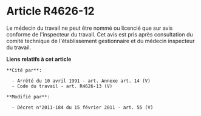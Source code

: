 # Article R4626-12

Le médecin du travail ne peut être nommé ou licencié que sur avis conforme de l'inspecteur du travail. Cet avis est pris
après consultation du  comité technique de l'établissement gestionnaire et du médecin inspecteur du travail.

**Liens relatifs à cet article**

	**Cité par**:

	  - Arrêté du 10 avril 1991 - art. Annexe art. 14 (V)
	  - Code du travail - art. R4626-13 (V)

	**Modifié par**:

	  - Décret n°2011-184 du 15 février 2011 - art. 55 (V)
